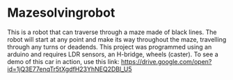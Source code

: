 # Mazesolvingrobot
This is a robot that can traverse through a maze made of black lines. The robot will start at any point and make its way throughout
the maze, travelling through any turns or deadends. This project was programmed using an arduino and requires LDR sensors, an H-bridge,
wheels (caster). To see a demo of this car in action, use this link: https://drive.google.com/open?id=1jQ3E77enqTr5tXgdfH23YhNEQ2DBl_U5
